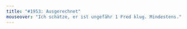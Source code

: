 ```yaml
---
title: "#1953: Ausgerechnet"
mouseover: "Ich schätze, er ist ungefähr 1 Fred klug. Mindestens."
---
```



